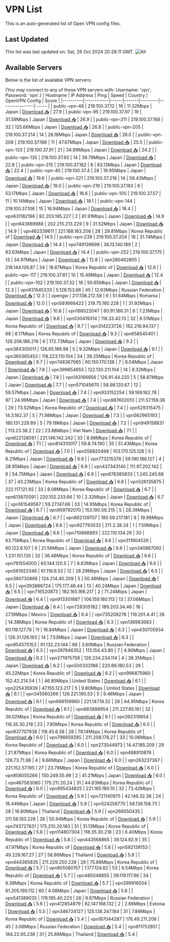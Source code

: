 # VPN List

This is an auto-generated list of Open VPN config files.

## Last Updated

This list was last updated on: Sat, 26 Oct 2024 20:28:11 GMT.
![Alt](https://repobeats.axiom.co/api/embed/186b98318ef1479477931607c1ad7d823f12451f.svg "Repobeats analytics image")

## Available Servers

Below is the list of available VPN servers:

(You may connect to any of these VPN servers with: Username: 'vpn', Password: 'vpn'.)
| Hostname | IP Address | Ping | Speed | Country | OpenVPN Config | Score |
|----------|------------|------|-------|---------|----------------| ----- |
| public-vpn-48 | 219.100.37.12 | 18 | 11.32Mbps | Japan | [Download 📥](./configs/server_0_JP.ovpn) | 27.9 |
| public-vpn-95 | 219.100.37.97 | 19 | 31.59Mbps | Japan | [Download 📥](./configs/server_1_JP.ovpn) | 26.9 |
| public-vpn-211 | 219.100.37.168 | 32 | 125.66Mbps | Japan | [Download 📥](./configs/server_2_JP.ovpn) | 26.8 |
| public-vpn-205 | 219.100.37.214 | 14 | 28.16Mbps | Japan | [Download 📥](./configs/server_3_JP.ovpn) | 26.0 |
| public-vpn-208 | 219.100.37.166 | 11 | 47.67Mbps | Japan | [Download 📥](./configs/server_4_JP.ovpn) | 25.5 |
| public-vpn-133 | 219.100.37.91 | 21 | 34.99Mbps | Japan | [Download 📥](./configs/server_5_JP.ovpn) | 24.2 |
| public-vpn-135 | 219.100.37.93 | 14 | 39.79Mbps | Japan | [Download 📥](./configs/server_6_JP.ovpn) | 22.8 |
| public-vpn-215 | 219.100.37.182 | 8 | 83.13Mbps | Japan | [Download 📥](./configs/server_7_JP.ovpn) | 22.4 |
| public-vpn-40 | 219.100.37.4 | 28 | 19.95Mbps | Japan | [Download 📥](./configs/server_8_JP.ovpn) | 19.6 |
| public-vpn-221 | 219.100.37.218 | 14 | 58.43Mbps | Japan | [Download 📥](./configs/server_9_JP.ovpn) | 19.0 |
| public-vpn-219 | 219.100.37.183 | 8 | 53.17Mbps | Japan | [Download 📥](./configs/server_10_JP.ovpn) | 18.6 |
| public-vpn-100 | 219.100.37.57 | 11 | 10.14Mbps | Japan | [Download 📥](./configs/server_11_JP.ovpn) | 18.1 |
| public-vpn-144 | 219.100.37.106 | 15 | 16.94Mbps | Japan | [Download 📥](./configs/server_12_JP.ovpn) | 16.4 |
| vpn631182196 | 92.203.195.227 | 2 | 81.91Mbps | Japan | [Download 📥](./configs/server_13_JP.ovpn) | 14.9 |
| vpn643869988 | 202.215.213.229 | 9 | 31.52Mbps | Japan | [Download 📥](./configs/server_14_JP.ovpn) | 14.9 |
| vpn462339611 | 221.168.183.206 | 28 | 29.81Mbps | Korea Republic of | [Download 📥](./configs/server_15_KR.ovpn) | 14.5 |
| public-vpn-239 | 219.100.37.204 | 18 | 31.74Mbps | Japan | [Download 📥](./configs/server_16_JP.ovpn) | 14.4 |
| vpn749139698 | 36.13.140.189 | 2 | 83.63Mbps | Japan | [Download 📥](./configs/server_17_JP.ovpn) | 14.4 |
| public-vpn-252 | 219.100.37.175 | 13 | 34.97Mbps | Japan | [Download 📥](./configs/server_18_JP.ovpn) | 12.8 |
| vpn280462805 | 218.144.126.87 | 34 | 18.67Mbps | Korea Republic of | [Download 📥](./configs/server_19_KR.ovpn) | 12.6 |
| public-vpn-117 | 219.100.37.61 | 10 | 15.49Mbps | Japan | [Download 📥](./configs/server_20_JP.ovpn) | 12.4 |
| public-vpn-102 | 219.100.37.32 | 16 | 50.65Mbps | Japan | [Download 📥](./configs/server_21_JP.ovpn) | 12.3 |
| vpn931545333 | 5.128.153.66 | 45 | 12.63Mbps | Russian Federation | [Download 📥](./configs/server_22_RU.ovpn) | 12.3 |
| opengw | 217.138.212.58 | 6 | 51.64Mbps | Romania | [Download 📥](./configs/server_23_RO.ovpn) | 12.0 |
| vpn593666422 | 219.75.160.228 | 1 | 31.92Mbps | Japan | [Download 📥](./configs/server_24_JP.ovpn) | 10.8 |
| vpn168022047 | 60.91.186.31 | 8 | 7.23Mbps | Japan | [Download 📥](./configs/server_25_JP.ovpn) | 9.8 |
| vpn530419314 | 118.33.42.13 | 32 | 6.51Mbps | Korea Republic of | [Download 📥](./configs/server_26_KR.ovpn) | 9.7 |
| vpn314223726 | 182.216.94.137 | 68 | 8.17Mbps | Korea Republic of | [Download 📥](./configs/server_27_KR.ovpn) | 9.3 |
| vpn658545401 | 126.206.186.219 | 6 | 172.73Mbps | Japan | [Download 📥](./configs/server_28_JP.ovpn) | 9.2 |
| vpn384305011 | 126.65.186.98 | 5 | 9.32Mbps | Japan | [Download 📥](./configs/server_29_JP.ovpn) | 9.1 |
| vpn360365453 | 118.223.110.104 | 34 | 39.25Mbps | Korea Republic of | [Download 📥](./configs/server_30_KR.ovpn) | 8.7 |
| vpn748367065 | 60.150.170.138 | 7 | 8.04Mbps | Japan | [Download 📥](./configs/server_31_JP.ovpn) | 7.8 |
| vpn399654655 | 122.130.211.104 | 14 | 9.32Mbps | Japan | [Download 📥](./configs/server_32_JP.ovpn) | 7.8 |
| vpn143166856 | 126.91.44.220 | 5 | 58.87Mbps | Japan | [Download 📥](./configs/server_33_JP.ovpn) | 7.7 |
| vpn571045670 | 58.98.120.67 | 12 | 59.57Mbps | Japan | [Download 📥](./configs/server_34_JP.ovpn) | 7.4 |
| vpn933152254 | 59.169.162.78 | 97 | 24.99Mbps | Japan | [Download 📥](./configs/server_35_JP.ovpn) | 7.4 |
| vpn987602013 | 211.57.159.38 | 29 | 73.52Mbps | Korea Republic of | [Download 📥](./configs/server_36_KR.ovpn) | 7.4 |
| vpn529315475 | 14.3.162.37 | 5 | 71.98Mbps | Japan | [Download 📥](./configs/server_37_JP.ovpn) | 7.3 |
| vpn562965193 | 180.131.228.89 | 5 | 79.18Mbps | Japan | [Download 📥](./configs/server_38_JP.ovpn) | 7.2 |
| vpn949158831 | 113.23.38.2 | 22 | 23.88Mbps | Viet Nam | [Download 📥](./configs/server_39_VN.ovpn) | 7.1 |
| vpn622128091 | 221.146.142.242 | 33 | 8.98Mbps | Korea Republic of | [Download 📥](./configs/server_40_KR.ovpn) | 7.1 |
| vpn814310017 | 59.8.74.190 | 35 | 51.43Mbps | Korea Republic of | [Download 📥](./configs/server_41_KR.ovpn) | 7.0 |
| vpn558820498 | 103.170.125.128 | 5 | 8.21Mbps | Japan | [Download 📥](./configs/server_42_JP.ovpn) | 6.9 |
| vpn773215378 | 59.190.186.127 | 4 | 28.95Mbps | Japan | [Download 📥](./configs/server_43_JP.ovpn) | 6.9 |
| vpn437343140 | 111.97.202.142 | 6 | 54.75Mbps | Japan | [Download 📥](./configs/server_44_JP.ovpn) | 6.9 |
| vpn676385833 | 1.245.245.68 | 37 | 43.23Mbps | Korea Republic of | [Download 📥](./configs/server_45_KR.ovpn) | 6.8 |
| vpn526135875 | 222.117.121.92 | 33 | 8.08Mbps | Korea Republic of | [Download 📥](./configs/server_46_KR.ovpn) | 6.7 |
| vpn613870091 | 220.102.233.66 | 10 | 2.32Mbps | Japan | [Download 📥](./configs/server_47_JP.ovpn) | 6.7 |
| vpn161549587 | 59.27.147.66 | 33 | 14.95Mbps | Korea Republic of | [Download 📥](./configs/server_48_KR.ovpn) | 6.7 |
| vpn959792070 | 153.190.56.215 | 5 | 28.39Mbps | Japan | [Download 📥](./configs/server_49_JP.ovpn) | 6.7 |
| vpn882139707 | 180.59.217.181 | 8 | 19.98Mbps | Japan | [Download 📥](./configs/server_50_JP.ovpn) | 6.6 |
| vpn927793533 | 211.2.38.24 | 1 | 7.59Mbps | Japan | [Download 📥](./configs/server_51_JP.ovpn) | 6.6 |
| vpn710866893 | 222.110.134.26 | 30 | 63.75Mbps | Korea Republic of | [Download 📥](./configs/server_52_KR.ovpn) | 6.6 |
| vpn311904526 | 60.122.6.107 | 6 | 21.56Mbps | Japan | [Download 📥](./configs/server_53_JP.ovpn) | 6.6 |
| vpn340867092 | 1.231.151.135 | 32 | 36.48Mbps | Korea Republic of | [Download 📥](./configs/server_54_KR.ovpn) | 6.6 |
| vpn791554000 | 60.144.120.5 | 7 | 8.83Mbps | Japan | [Download 📥](./configs/server_55_JP.ovpn) | 6.6 |
| vpn561923346 | 61.116.6.53 | 12 | 28.29Mbps | Japan | [Download 📥](./configs/server_56_JP.ovpn) | 6.5 |
| vpn380730866 | 124.214.40.209 | 5 | 50.46Mbps | Japan | [Download 📥](./configs/server_57_JP.ovpn) | 6.5 |
| vpn393886724 | 175.177.46.44 | 13 | 40.24Mbps | Japan | [Download 📥](./configs/server_58_JP.ovpn) | 6.5 |
| vpn716520873 | 182.165.166.217 | 2 | 71.24Mbps | Japan | [Download 📥](./configs/server_59_JP.ovpn) | 6.4 |
| vpn913301887 | 106.159.180.113 | 13 | 37.06Mbps | Japan | [Download 📥](./configs/server_60_JP.ovpn) | 6.4 |
| vpn728305182 | 189.203.34.46 | 16 | 27.19Mbps | Mexico | [Download 📥](./configs/server_61_MX.ovpn) | 6.4 |
| vpn735209276 | 119.201.4.41 | 26 | 14.38Mbps | Korea Republic of | [Download 📥](./configs/server_62_KR.ovpn) | 6.3 |
| vpn136983683 | 60.119.127.79 | 11 | 18.84Mbps | Japan | [Download 📥](./configs/server_63_JP.ovpn) | 6.3 |
| vpn430705934 | 126.31.126.193 | 14 | 7.53Mbps | Japan | [Download 📥](./configs/server_64_JP.ovpn) | 6.3 |
| vpn954575153 | 91.132.23.144 | 68 | 3.60Mbps | Russian Federation | [Download 📥](./configs/server_65_RU.ovpn) | 6.3 |
| vpn397846352 | 113.154.43.80 | 7 | 4.90Mbps | Japan | [Download 📥](./configs/server_66_JP.ovpn) | 6.2 |
| vpn271975759 | 126.234.234.114 | 4 | 36.35Mbps | Japan | [Download 📥](./configs/server_67_JP.ovpn) | 6.2 |
| vpn500333188 | 220.86.180.53 | 29 | 45.22Mbps | Korea Republic of | [Download 📥](./configs/server_68_KR.ovpn) | 6.2 |
| vpn996875960 | 152.42.214.54 | 1 | 46.85Mbps | United States | [Download 📥](./configs/server_69_US.ovpn) | 6.1 |
| vpn225435939 | 47.155.123.217 | 5 | 9.80Mbps | United States | [Download 📥](./configs/server_70_US.ovpn) | 6.1 |
| vpn345560266 | 126.221.190.53 | 5 | 9.46Mbps | Japan | [Download 📥](./configs/server_71_JP.ovpn) | 6.1 |
| vpn699159960 | 221.147.19.32 | 28 | 44.95Mbps | Korea Republic of | [Download 📥](./configs/server_72_KR.ovpn) | 6.1 |
| vpn683898954 | 211.227.65.161 | 32 | 36.02Mbps | Korea Republic of | [Download 📥](./configs/server_73_KR.ovpn) | 6.1 |
| vpn392318654 | 118.35.30.218 | 23 | 7.90Mbps | Korea Republic of | [Download 📥](./configs/server_74_KR.ovpn) | 6.0 |
| vpn937707938 | 118.45.6.38 | 28 | 78.14Mbps | Korea Republic of | [Download 📥](./configs/server_75_KR.ovpn) | 6.0 |
| vpn796659285 | 211.208.178.27 | 33 | 10.06Mbps | Korea Republic of | [Download 📥](./configs/server_76_KR.ovpn) | 6.0 |
| vpn273544973 | 14.47.185.209 | 29 | 21.87Mbps | Korea Republic of | [Download 📥](./configs/server_77_KR.ovpn) | 6.0 |
| vpn488910876 | 126.73.71.98 | 4 | 9.66Mbps | Japan | [Download 📥](./configs/server_78_JP.ovpn) | 6.0 |
| vpn263237367 | 221.152.57.195 | 27 | 23.79Mbps | Korea Republic of | [Download 📥](./configs/server_79_KR.ovpn) | 6.0 |
| vpn858055266 | 150.249.55.99 | 2 | 41.21Mbps | Japan | [Download 📥](./configs/server_80_JP.ovpn) | 6.0 |
| vpn467583080 | 175.211.20.24 | 31 | 44.83Mbps | Korea Republic of | [Download 📥](./configs/server_81_KR.ovpn) | 6.0 |
| vpn995434825 | 221.165.180.10 | 32 | 73.42Mbps | Korea Republic of | [Download 📥](./configs/server_82_KR.ovpn) | 5.9 |
| vpn721140975 | 42.146.32.36 | 24 | 18.44Mbps | Japan | [Download 📥](./configs/server_83_JP.ovpn) | 5.9 |
| vpn524256770 | 58.136.158.73 | 28 | 16.80Mbps | Thailand | [Download 📥](./configs/server_84_TH.ovpn) | 5.9 |
| vpn268550435 | 211.58.150.228 | 28 | 50.94Mbps | Korea Republic of | [Download 📥](./configs/server_85_KR.ovpn) | 5.9 |
| vpn743727631 | 175.210.20.183 | 31 | 31.13Mbps | Korea Republic of | [Download 📥](./configs/server_86_KR.ovpn) | 5.8 |
| vpn114807304 | 118.35.30.218 | 23 | 6.40Mbps | Korea Republic of | [Download 📥](./configs/server_87_KR.ovpn) | 5.8 |
| vpn443568865 | 39.124.92.9 | 35 | 47.97Mbps | Korea Republic of | [Download 📥](./configs/server_88_KR.ovpn) | 5.8 |
| vpn582138153 | 49.228.167.27 | 27 | 58.96Mbps | Thailand | [Download 📥](./configs/server_89_TH.ovpn) | 5.8 |
| vpn444365835 | 211.229.250.228 | 29 | 75.88Mbps | Korea Republic of | [Download 📥](./configs/server_90_KR.ovpn) | 5.7 |
| vpn905080157 | 1.177.124.62 | 53 | 6.54Mbps | Korea Republic of | [Download 📥](./configs/server_91_KR.ovpn) | 5.7 |
| vpn485048855 | 39.119.117.96 | 34 | 9.38Mbps | Korea Republic of | [Download 📥](./configs/server_92_KR.ovpn) | 5.7 |
| vpn399916504 | 61.205.190.112 | 60 | 4.08Mbps | Japan | [Download 📥](./configs/server_93_JP.ovpn) | 5.6 |
| vpn541389035 | 176.195.40.223 | 26 | 9.67Mbps | Russian Federation | [Download 📥](./configs/server_94_RU.ovpn) | 5.6 |
| vpn412854879 | 82.147.168.132 | 2 | 2.66Mbps | Estonia | [Download 📥](./configs/server_95_EE.ovpn) | 5.5 |
| vpn346724127 | 125.138.247.184 | 31 | 7.88Mbps | Korea Republic of | [Download 📥](./configs/server_96_KR.ovpn) | 5.4 |
| vpn187044287 | 178.49.211.208 | 45 | 3.08Mbps | Russian Federation | [Download 📥](./configs/server_97_RU.ovpn) | 5.4 |
| vpn811752851 | 184.22.65.236 | 31 | 25.88Mbps | Thailand | [Download 📥](./configs/server_98_TH.ovpn) | 5.4 |
